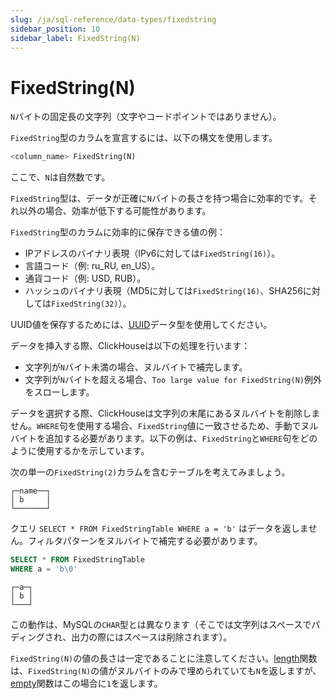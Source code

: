 ```yaml
---
slug: /ja/sql-reference/data-types/fixedstring
sidebar_position: 10
sidebar_label: FixedString(N)
---
```


# FixedString(N)

`N`バイトの固定長の文字列（文字やコードポイントではありません）。

`FixedString`型のカラムを宣言するには、以下の構文を使用します。

``` sql
<column_name> FixedString(N)
```

ここで、`N`は自然数です。

`FixedString`型は、データが正確に`N`バイトの長さを持つ場合に効率的です。それ以外の場合、効率が低下する可能性があります。

`FixedString`型のカラムに効率的に保存できる値の例：

- IPアドレスのバイナリ表現（IPv6に対しては`FixedString(16)`）。
- 言語コード（例: ru_RU, en_US）。
- 通貨コード（例: USD, RUB）。
- ハッシュのバイナリ表現（MD5に対しては`FixedString(16)`、SHA256に対しては`FixedString(32)`）。

UUID値を保存するためには、[UUID](../../sql-reference/data-types/uuid.md)データ型を使用してください。

データを挿入する際、ClickHouseは以下の処理を行います：

- 文字列が`N`バイト未満の場合、ヌルバイトで補完します。
- 文字列が`N`バイトを超える場合、`Too large value for FixedString(N)`例外をスローします。

データを選択する際、ClickHouseは文字列の末尾にあるヌルバイトを削除しません。`WHERE`句を使用する場合、`FixedString`値に一致させるため、手動でヌルバイトを追加する必要があります。以下の例は、`FixedString`と`WHERE`句をどのように使用するかを示しています。

次の単一の`FixedString(2)`カラムを含むテーブルを考えてみましょう。

``` text
┌─name──┐
│ b     │
└───────┘
```

クエリ `SELECT * FROM FixedStringTable WHERE a = 'b'` はデータを返しません。フィルタパターンをヌルバイトで補完する必要があります。

``` sql
SELECT * FROM FixedStringTable
WHERE a = 'b\0'
```

``` text
┌─a─┐
│ b │
└───┘
```

この動作は、MySQLの`CHAR`型とは異なります（そこでは文字列はスペースでパディングされ、出力の際にはスペースは削除されます）。

`FixedString(N)`の値の長さは一定であることに注意してください。[length](../../sql-reference/functions/array-functions.md#array_functions-length)関数は、`FixedString(N)`の値がヌルバイトのみで埋められていても`N`を返しますが、[empty](../../sql-reference/functions/string-functions.md#empty)関数はこの場合に`1`を返します。
